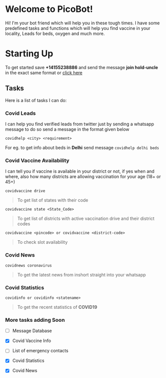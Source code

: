 # Welcome to PicoBot!

Hi! I'm your bot friend which will help you in these tough times. I have some predefined tasks and functions which will help you find vaccine in your locality, Leads for beds, oxygen and much more.


# Starting Up

To get started save **+14155238886** and send the message **join hold-uncle** in the exact same format or [click here](http://wa.me/+14155238886?text=join%20hold-uncle)

## Tasks

Here is a list of tasks I can do:

### Covid Leads
I can help you find verified leads from twitter just by sending a whatsapp message to do so send a message in the format given below 

    covidhelp <city> <requirement>
For eg. to get info about beds in **Delhi** send message `covidhelp delhi beds`
### Covid Vaccine Availability
I can tell you if vaccine is available in your district or not, if yes when and where, also how many districts are allowing vaccination for your age (18+ or 45+)

    covidvaccine drive 
  

>  To get 	list of states with their code

   

    covidvaccine state <State_Code>

> To get list of districts with active vaccination drive and their
> district codes

    covidvaccine <pincode> or covidvaccine <district-code>

> To check slot availability

### Covid News

    covidnews coronavirus
    

> To get the latest news from inshort straight into your whatsapp
### Covid Statistics

    covidinfo or covidinfo <statename>
    

> To get the recent statistics of **COVID19**

###  More tasks adding Soon

 - [ ] Message Database
 - [x] Covid Vaccine Info
 - [ ] List of emergency contacts
 - [x] Covid Statistics
 - [x] Covid News



